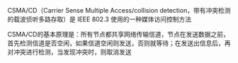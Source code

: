 CSMA/CD（Carrier Sense Multiple Access/collision detection，带有冲突检测的载波侦听多路存取）是 IEEE 802.3 使用的一种媒体访问控制方法

CSMA/CD的基本原理是：所有节点都共享网络传输信道，节点在发送数据之前，首先检测信道是否空闲，如果信道空闲则发送，否则就等待；在发送出信息后，再对冲突进行检测，当发现冲突时，则取消发送
